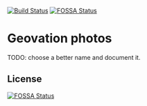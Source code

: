 [![Build Status](https://travis-ci.org/Geovation/photos.svg?branch=master)](https://travis-ci.org/Geovation/photos)
[![FOSSA Status](https://app.fossa.io/api/projects/git%2Bgithub.com%2FGeovation%2Fphotos.svg?type=shield)](https://app.fossa.io/projects/git%2Bgithub.com%2FGeovation%2Fphotos?ref=badge_shield)

 # Geovation photos

 TODO: choose a better name and document it.


## License
[![FOSSA Status](https://app.fossa.io/api/projects/git%2Bgithub.com%2FGeovation%2Fphotos.svg?type=large)](https://app.fossa.io/projects/git%2Bgithub.com%2FGeovation%2Fphotos?ref=badge_large)